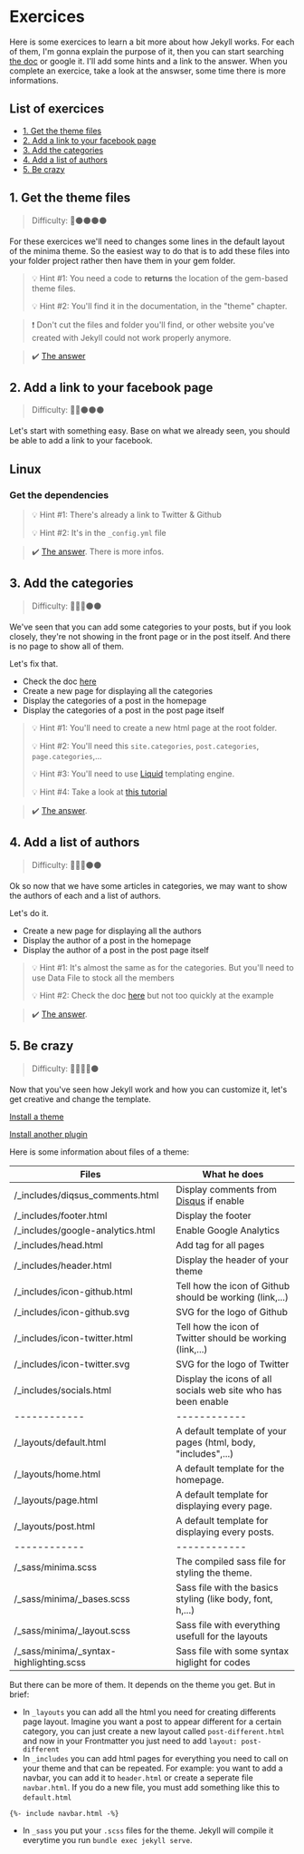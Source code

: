 # Exercices

Here is some exercices to learn a bit more about how Jekyll works. For each of them, I'm gonna explain the purpose of it, then you can start searching [the doc](https://jekyllrb.com/docs/) or google it. I'll add some hints and a link to the answer. When you complete an exercice, take a look at the answser, some time there is more informations.

## List of exercices

- [1. Get the theme files](#1-Get-the-theme-files)
- [2. Add a link to your facebook page](#2-Add-a-link-to-your-facebook-page)
- [3. Add the categories](#3-Add-the-categories)
- [4. Add a list of authors](#4-Add-a-list-of-authors)
- [5. Be crazy](#5-Be-crazy)

## 1. Get the theme files

> Difficulty: :red_circle::black_circle::black_circle::black_circle::black_circle:

For these exercices we'll need to changes some lines in the default layout of the minima theme. So the easiest way to do that is to add these files into your folder project rather then have them in your gem folder.

> :bulb: Hint #1: You need a code to **returns** the location of the gem-based theme files.
>
> :bulb: Hint #2: You'll find it in the documentation, in the "theme" chapter.

> :heavy_exclamation_mark: Don't cut the files and folder you'll find, or other website you've created with Jekyll could not work properly anymore.

> :heavy_check_mark: [The answer](/answers/1_theme.md)

## 2. Add a link to your facebook page

> Difficulty: :red_circle::red_circle::black_circle::black_circle::black_circle:

Let's start with something easy. Base on what we already seen, you should be able to add a link to your facebook.
## Linux

### Get the dependencies
> :bulb: Hint #1: There's already a link to Twitter & Github
>
> :bulb: Hint #2: It's in the `_config.yml` file

> :heavy_check_mark: [The answer](/answers/2_facebook.md). There is more infos.

## 3. Add the categories

> Difficulty: :red_circle::red_circle::red_circle::black_circle::black_circle:

We've seen that you can add some categories to your posts, but if you look closely, they're not showing in the front page or in the post itself. And there is no page to show all of them.

Let's fix that.

* Check the doc [here](https://jekyllrb.com/docs/posts/)
* Create a new page for displaying all the categories
* Display the categories of a post in the homepage
* Display the categories of a post in the post page itself

> :bulb: Hint #1: You'll need to create a new html page at the root folder.
>
> :bulb: Hint #2: You'll need this `site.categories`, `post.categories`, `page.categories`,...
>
> :bulb: Hint #3: You'll need to use [Liquid](https://jekyllrb.com/docs/liquid/) templating engine.
>
> :bulb: Hint #4: Take a look at [this tutorial](https://blog.webjeda.com/jekyll-categories/)
>

> :heavy_check_mark: [The answer](/answers/3_categories.md).

## 4. Add a list of authors

> Difficulty: :red_circle::red_circle::red_circle::black_circle::black_circle:

Ok so now that we have some articles in categories, we may want to show the authors of each and a list of authors. 

Let's do it.

* Create a new page for displaying all the authors
* Display the author of a post in the homepage
* Display the author of a post in the post page itself


> :bulb: Hint #1: It's almost the same as for the categories. But you'll need to use Data File to stock all the members
>
> :bulb: Hint #2: Check the doc [here](https://jekyllrb.com/docs/datafiles/) but not too quickly at the example

> :heavy_check_mark: [The answer](/answers/4_authors.md).


## 5. Be crazy

> Difficulty: :red_circle::red_circle::red_circle::red_circle::black_circle:

Now that you've seen how Jekyll work and how you can customize it, let's get creative and change the template.

[Install a theme](5_theme.md#Install-a-gem-based-theme)

[Install another plugin](4_plugins.md)

Here is some information about files of a theme:

Files                                       | What he does
------------                                | -------------
/_includes/diqsus_comments.html             | Display comments from [Disqus](https://disqus.com/) if enable
/_includes/footer.html                      | Display the footer
/_includes/google-analytics.html            | Enable Google Analytics
/_includes/head.html                        | Add <head> tag for all pages
/_includes/header.html                      | Display the header of your theme
/_includes/icon-github.html                 | Tell how the icon of Github should be working (link,...)
/_includes/icon-github.svg                  | SVG for the logo of Github
/_includes/icon-twitter.html                | Tell how the icon of Twitter should be working (link,...)
/_includes/icon-twitter.svg                 | SVG for the logo of Twitter
/_includes/socials.html                     | Display the icons of all socials web site who has been enable
------------                                | ------------   
/_layouts/default.html                      | A default template of your pages (html, body, "includes",...)
/_layouts/home.html                         | A default template for the homepage.
/_layouts/page.html                         | A default template for displaying every page.
/_layouts/post.html                         | A default template for displaying every posts.
------------                                | ------------   
/_sass/minima.scss                          | The compiled sass file for styling the theme.
/_sass/minima/_bases.scss                   | Sass file with the basics styling (like body, font, h,...)
/_sass/minima/_layout.scss                  | Sass file with everything usefull for the layouts
/_sass/minima/_syntax-highlighting.scss     | Sass file with some syntax higlight for codes

But there can be more of them. It depends on the theme you get. But in brief:

* In `_layouts` you can add all the html you need for creating differents page layout. Imagine you want a post to appear different for a certain category, you can just create a new layout called `post-different.html` and now in your Frontmatter you just need to add `layout: post-different`
* In `_includes` you can add html pages for everything you need to call on your theme and that can be repeated. For example: you want to add a navbar, you can add it to `header.html` or create a seperate file `navbar.html`. If you do a new file, you must add something like this to `default.html`

```liquid
{%- include navbar.html -%}
```

* In `_sass` you put your `.scss` files for the theme. Jekyll will compile it everytime you run `bundle exec jekyll serve`.
